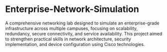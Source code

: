 # Enterprise-Network-Simulation
A comprehensive networking lab designed to simulate an enterprise-grade infrastructure across multiple campuses, focusing on scalability, redundancy, secure connectivity, and service availability. This project aimed to strengthen practical skills in network architecture, security implementation, and device configuration using Cisco technologies.
